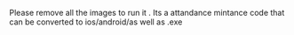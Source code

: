 
Please remove all the images to run it .
Its a attandance mintance code that can be converted to ios/android/as well as .exe
